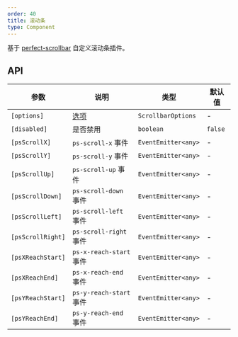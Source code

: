 ```yaml
---
order: 40
title: 滚动条
type: Component
---
```


基于 [perfect-scrollbar](http://utatti.github.io/perfect-scrollbar/) 自定义滚动条插件。

## API

| 参数   | 说明    | 类型  | 默认值 |
| ----- | ------ | ----- | ------ |
| `[options]` | [选项](https://github.com/utatti/perfect-scrollbar#options) | `ScrollbarOptions` | -  |
| `[disabled]` | 是否禁用 | `boolean` | `false` |
| `[psScrollX]` | `ps-scroll-x` 事件 | `EventEmitter<any>` | - |
| `[psScrollY]` | `ps-scroll-y` 事件 | `EventEmitter<any>` | - |
| `[psScrollUp]` | `ps-scroll-up` 事件 | `EventEmitter<any>` | - |
| `[psScrollDown]` | `ps-scroll-down` 事件 | `EventEmitter<any>` | - |
| `[psScrollLeft]` | `ps-scroll-left` 事件 | `EventEmitter<any>` | - |
| `[psScrollRight]` | `ps-scroll-right` 事件 | `EventEmitter<any>` | - |
| `[psXReachStart]` | `ps-x-reach-start` 事件 | `EventEmitter<any>` | - |
| `[psXReachEnd]` | `ps-x-reach-end` 事件 | `EventEmitter<any>` | - |
| `[psYReachStart]` | `ps-y-reach-start` 事件 | `EventEmitter<any>` | - |
| `[psYReachEnd]` | `ps-y-reach-end` 事件 | `EventEmitter<any>` | - |
